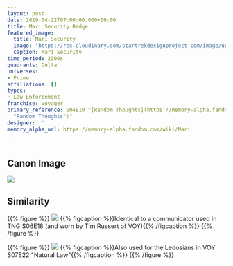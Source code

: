 ```yaml
---
layout: post
date: 2019-04-22T07:00:00.000+00:00
title: Mari Security Badge
featured_image:
  title: Mari Security
  image: "https://res.cloudinary.com/startrekdesignproject-com/image/upload/v1555959929/MariSecurity.png"
  caption: Mari Security
time_period: 2300s
quadrants: Delta
universes:
- Prime
affiliations: []
types:
- Law Enforcement
franchise: Voyager
primary_reference: S04E10 "[Random Thoughts](https://memory-alpha.fandom.com/wiki/Random_Thoughts
  "Random Thoughts")"
designer: ''
memory_alpha_url: https://memory-alpha.fandom.com/wiki/Mari

---
```

## Canon Image

![](https://res.cloudinary.com/startrekdesignproject-com/image/upload/v1555959929/MariSecurity1.jpg)

## Similarity

{{% figure %}}
![](https://res.cloudinary.com/startrekdesignproject-com/image/upload/v1555959929/MariSecuritySim1.jpg)
{{% figcaption %}}Identical to a communicator used in TNG S06E18 (and worn by Tim Russert of VOY){{% /figcaption %}}
{{% /figure %}}

{{% figure %}}
![](https://res.cloudinary.com/startrekdesignproject-com/image/upload/v1555959929/MariSecuritySim2.jpg)
{{% figcaption %}}Also used for the Ledosians in VOY S07E22 "Natural Law"{{% /figcaption %}}
{{% /figure %}}